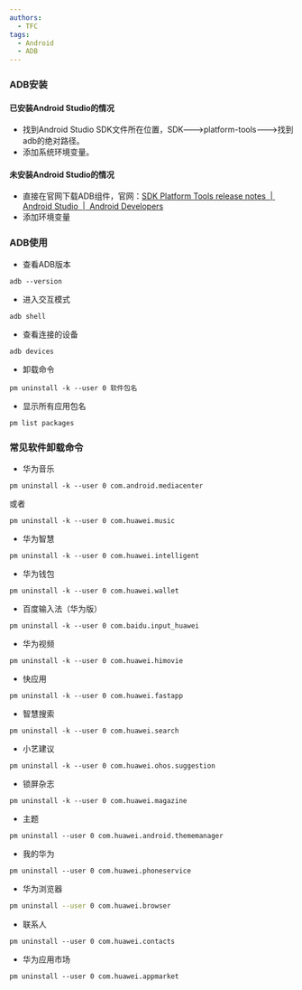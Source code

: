 ```yaml
---
authors:
  - TFC
tags:
  - Android
  - ADB
---
```

### ADB安装
#### 已安装Android Studio的情况
- 找到Android Studio SDK文件所在位置，SDK--->platform-tools--->找到adb的绝对路径。
- 添加系统环境变量。
#### 未安装Android Studio的情况
- 直接在官网下载ADB组件，官网：[SDK Platform Tools release notes  |  Android Studio  |  Android Developers](https://developer.android.google.cn/tools/releases/platform-tools?hl=en)
- 添加环境变量
### ADB使用
- 查看ADB版本
```
adb --version
```
- 进入交互模式
```
adb shell
```
- 查看连接的设备
```
adb devices
```
- 卸载命令
```
pm uninstall -k --user 0 软件包名
```
- 显示所有应用包名
```
pm list packages
```
### 常见软件卸载命令
- 华为音乐
```shell
pm uninstall -k --user 0 com.android.mediacenter
```
或者
```shell
pm uninstall -k --user 0 com.huawei.music
```
- 华为智慧
```shell
pm uninstall -k --user 0 com.huawei.intelligent
```
- 华为钱包
```shell
pm uninstall -k --user 0 com.huawei.wallet
```
- 百度输入法（华为版）
```shell
pm uninstall -k --user 0 com.baidu.input_huawei
```
- 华为视频
```shell
pm uninstall -k --user 0 com.huawei.himovie
```
- 快应用
```shell
pm uninstall -k --user 0 com.huawei.fastapp
```
- 智慧搜索
```shell
pm uninstall -k --user 0 com.huawei.search
```
- 小艺建议
```shell
pm uninstall -k --user 0 com.huawei.ohos.suggestion
```
- 锁屏杂志
```shell
pm uninstall -k --user 0 com.huawei.magazine
```
- 主题
```shell
pm uninstall --user 0 com.huawei.android.thememanager
```
- 我的华为
```shell
pm uninstall --user 0 com.huawei.phoneservice
```
- 华为浏览器
```bash
pm uninstall --user 0 com.huawei.browser
```
- 联系人
```shell
pm uninstall --user 0 com.huawei.contacts
```
- 华为应用市场
```shell
pm uninstall --user 0 com.huawei.appmarket
```